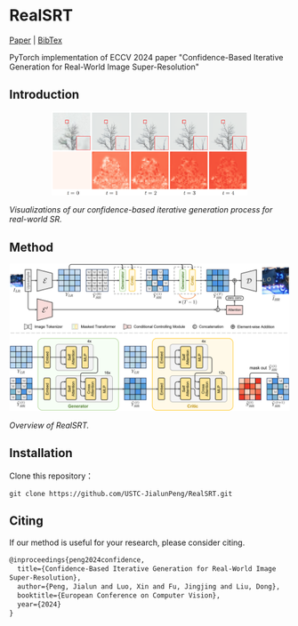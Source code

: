# RealSRT

[Paper](https://www.ecva.net/papers/eccv_2024/papers_ECCV/papers/08254.pdf) | [BibTex](https://github.com/USTC-JialunPeng/RealSRT#citing) 

PyTorch implementation of ECCV 2024 paper 
"Confidence-Based Iterative Generation for Real-World Image Super-Resolution"

## Introduction
<div align=center>
<img src="./teaser.png" width="70%" height="70%">
</div>

*Visualizations of our confidence-based iterative generation process for real-world SR.*

## Method
<div align=center>
<img src="./pipeline.png">
</div>

*Overview of RealSRT.*


## Installation
Clone this repository：
```
git clone https://github.com/USTC-JialunPeng/RealSRT.git
```

## Citing
If our method is useful for your research, please consider citing.

```
@inproceedings{peng2024confidence,
  title={Confidence-Based Iterative Generation for Real-World Image Super-Resolution},
  author={Peng, Jialun and Luo, Xin and Fu, Jingjing and Liu, Dong},
  booktitle={European Conference on Computer Vision},
  year={2024}
}
```
